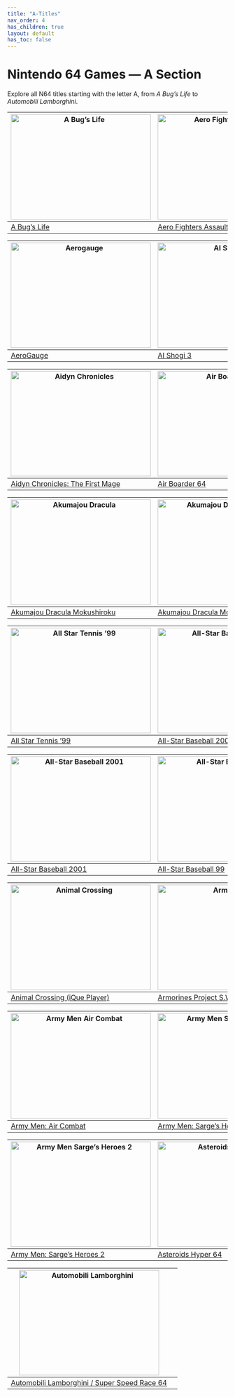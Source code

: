 ```yaml
---
title: "A-Titles"
nav_order: 4
has_children: true
layout: default
has_toc: false
---
```


# Nintendo 64 Games — A Section

Explore all N64 titles starting with the letter A, from *A Bug’s Life* to *Automobili Lamborghini*.

| <a href="a/a-bugs-life"><img src="https://vignette.wikia.nocookie.net/nintendo/images/3/3f/A_Bug's_Life_(NA).jpg/revision/latest/scale-to-width-down/310?cb=20090507014243&path-prefix=en" width="320" height="240" alt="A Bug’s Life"/></a> | <a href="a/aero-fighters-assault"><img src="https://upload.wikimedia.org/wikipedia/en/a/a1/AeroFightersAssaultCover.jpg" width="320" height="240" alt="Aero Fighters Assault"/></a> |
|---|---|
| [A Bug’s Life](a/a-bugs-life) | [Aero Fighters Assault](a/aero-fighters-assault) |

| <a href="a/aerogauge"><img src="https://upload.wikimedia.org/wikipedia/en/3/36/AeroGauge_Coverart.png" width="320" height="240" alt="Aerogauge"/></a> | <a href="a/ai-shogi-3"><img src="https://images.launchbox-app.com/a9743204-e4b1-4c39-8a2b-24ae367c9a32.png" width="320" height="240" alt="AI Shogi 3"/></a> |
|---|---|
| [AeroGauge](a/aerogauge) | [AI Shogi 3](a/ai-shogi-3) |

| <a href="a/aidyn-chronicles"><img src="https://upload.wikimedia.org/wikipedia/en/7/7e/Aidyn_Chronicles_-_The_First_Mage_Coverart.png" width="320" height="240" alt="Aidyn Chronicles"/></a> | <a href="a/air-boarder-64"><img src="https://images.launchbox-app.com/3f3c1e3e-2f3e-4e7f-9f2f-2b3b3e3f3e3f.png" width="320" height="240" alt="Air Boarder 64"/></a> |
|---|---|
| [Aidyn Chronicles: The First Mage](a/aidyn-chronicles) | [Air Boarder 64](a/air-boarder-64) |

| <a href="a/akumajou-dracula-mokushiroku"><img src="https://upload.wikimedia.org/wikipedia/en/3/3e/Castlevania_N64_Cover.jpg" width="320" height="240" alt="Akumajou Dracula"/></a> | <a href="a/akumajou-dracula-gaiden"><img src="https://upload.wikimedia.org/wikipedia/en/2/2e/Castlevania_Legacy_of_Darkness_Cover.jpg" width="320" height="240" alt="Akumajou Dracula Gaiden"/></a> |
|---|---|
| [Akumajou Dracula Mokushiroku](a/akumajou-dracula) | [Akumajou Dracula Mokushiroku Gaiden](a/akumajou-dracula-gaiden) |

| <a href="a/all-star-tennis-99"><img src="https://upload.wikimedia.org/wikipedia/en/4/4f/All_Star_Tennis_99_Cover.jpg" width="320" height="240" alt="All Star Tennis ’99"/></a> | <a href="a/all-star-baseball-2000"><img src="https://upload.wikimedia.org/wikipedia/en/9/9e/All_Star_Baseball_2000_Cover.jpg" width="320" height="240" alt="All-Star Baseball 2000"/></a> |
|---|---|
| [All Star Tennis ’99](a/all-star-tennis-99) | [All-Star Baseball 2000](a/all-star-baseball-2000) |

| <a href="a/all-star-baseball-2001"><img src="https://upload.wikimedia.org/wikipedia/en/6/6f/All_Star_Baseball_2001_Cover.jpg" width="320" height="240" alt="All-Star Baseball 2001"/></a> | <a href="a/all-star-baseball-99"><img src="https://upload.wikimedia.org/wikipedia/en/3/3e/All_Star_Baseball_99_Cover.jpg" width="320" height="240" alt="All-Star Baseball 99"/></a> |
|---|---|
| [All-Star Baseball 2001](a/all-star-baseball-2001) | [All-Star Baseball 99](a/all-star-baseball-99) |

| <a href="a/animal-crossing"><img src="https://images.launchbox-app.com/1e3b3e3f-2f3e-4e7f-9f2f-2b3b3e3f3e3f.png" width="320" height="240" alt="Animal Crossing"/></a> | <a href="a/armorines"><img src="https://upload.wikimedia.org/wikipedia/en/5/5e/Armorines_N64_Cover.jpg" width="320" height="240" alt="Armorines"/></a> |
|---|---|
| [Animal Crossing (iQue Player)](a/animal-crossing) | [Armorines Project S.W.A.R.M.](a/armorines) |

| <a href="a/army-men-air-combat"><img src="https://upload.wikimedia.org/wikipedia/en/8/8e/Army_Men_Air_Combat_Cover.jpg" width="320" height="240" alt="Army Men Air Combat"/></a> | <a href="a/army-men-sarges-heroes"><img src="https://upload.wikimedia.org/wikipedia/en/1/1e/Army_Men_Sarges_Heroes_Cover.jpg" width="320" height="240" alt="Army Men Sarge’s Heroes"/></a> |
|---|---|
| [Army Men: Air Combat](a/army-men-air-combat) | [Army Men: Sarge’s Heroes](a/army-men-sarges-heroes) |

| <a href="a/army-men-sarges-heroes-2"><img src="https://upload.wikimedia.org/wikipedia/en/2/2e/Army_Men_Sarges_Heroes_2_Cover.jpg" width="320" height="240" alt="Army Men Sarge’s Heroes 2"/></a> | <a href="a/asteroids-hyper-64"><img src="https://upload.wikimedia.org/wikipedia/en/3/3e/Asteroids_Hyper_64_Cover.jpg" width="320" height="240" alt="Asteroids Hyper 64"/></a> |
|---|---|
| [Army Men: Sarge’s Heroes 2](a/army-men-sarges-heroes-2) | [Asteroids Hyper 64](a/asteroids-hyper-64) |

| <a href="a/automobili-lamborghini"><img src="https://upload.wikimedia.org/wikipedia/en/4/4e/Automobili_Lamborghini_Cover.jpg" width="320" height="240" alt="Automobili Lamborghini"/></a> |  |
|---|---|
| [Automobili Lamborghini / Super Speed Race 64](a/automobili-lamborghini) |  |
